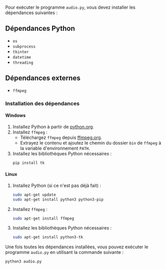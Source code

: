 Pour exécuter le programme `audio.py`, vous devez installer les dépendances suivantes :

## Dépendances Python
- `os`
- `subprocess`
- `tkinter`
- `datetime`
- `threading`

## Dépendances externes
- `ffmpeg`

### Installation des dépendances

#### Windows
1. Installez Python à partir de [python.org](https://www.python.org/downloads/).
2. Installez `ffmpeg` :
    - Téléchargez `ffmpeg` depuis [ffmpeg.org](https://ffmpeg.org/download.html).
    - Extrayez le contenu et ajoutez le chemin du dossier `bin` de `ffmpeg` à la variable d'environnement `PATH`.
3. Installez les bibliothèques Python nécessaires :
    ```sh
    pip install tk
    ```

#### Linux
1. Installez Python (si ce n'est pas déjà fait) :
    ```sh
    sudo apt-get update
    sudo apt-get install python3 python3-pip
    ```
2. Installez `ffmpeg` :
    ```sh
    sudo apt-get install ffmpeg
    ```
3. Installez les bibliothèques Python nécessaires :
    ```sh
    sudo apt-get install python3-tk
    ```

Une fois toutes les dépendances installées, vous pouvez exécuter le programme `audio.py` en utilisant la commande suivante :
```sh
python3 audio.py
```
